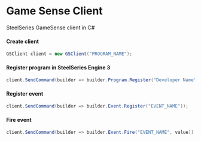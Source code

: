 # Game Sense Client

SteelSeries GameSense client in C#

#### Create client
```c#
GSClient client = new GSClient("PROGRAM_NAME");
```
#### Register program in SteelSeries Engine 3
```c#
client.SendCommand(builder => builder.Program.Register("Developer Name", "Display Name"));
```
#### Register event
```c#
client.SendCommand(builder => builder.Event.Register("EVENT_NAME"));
```
#### Fire event
```c#
client.SendCommand(builder => builder.Event.Fire("EVENT_NAME", value));
```
